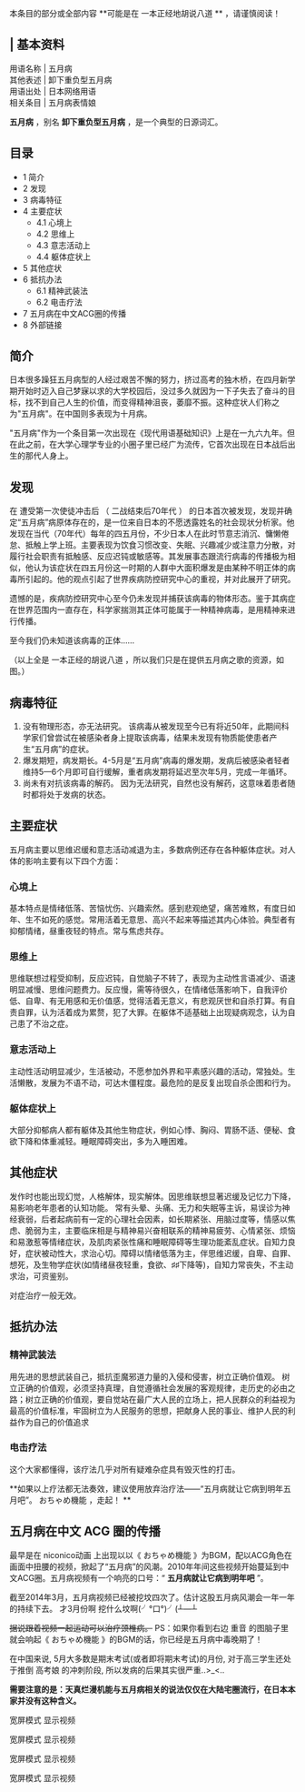 本条目的部分或全部内容 **可能是在 一本正经地胡说八道  ** ，请谨慎阅读！

|  **基本资料**  
---  
用语名称  |  五月病   
其他表述  |  卸下重负型五月病   
用语出处  |  日本网络用语   
相关条目  |  五月病表情娘   
  
**五月病** ，别名 **卸下重负型五月病** ，是一个典型的日源词汇。

##  目录

  * 1  简介 
  * 2  发现 
  * 3  病毒特征 
  * 4  主要症状 
    * 4.1  心境上 
    * 4.2  思维上 
    * 4.3  意志活动上 
    * 4.4  躯体症状上 
  * 5  其他症状 
  * 6  抵抗办法 
    * 6.1  精神武装法 
    * 6.2  电击疗法 
  * 7  五月病在中文ACG圈的传播 
  * 8  外部链接 

##  简介

日本很多躁狂五月病型的人经过艰苦不懈的努力，挤过高考的独木桥，在四月新学期开始时迈入自己梦寐以求的大学校园后，没过多久就因为一下子失去了奋斗的目标，找不到自己人生的价值，而变得精神沮丧，萎靡不振。这种症状人们称之为"五月病"。在中国则多表现为十月病。

"五月病"作为一个条目第一次出现在《现代用语基础知识》上是在一九六九年。但在此之前，在大学心理学专业的小圈子里已经广为流传，它首次出现在日本战后出生的那代人身上。

##  发现

在  遭受第一次使徒冲击后  （  二战结束后70年代  ）
的日本首次被发现，发现并确定“五月病”病原体存在的，是一位来自日本的不愿透露姓名的社会现状分析家。他发现在当代（70年代）每年的四五月份，不少日本人在此时节意志消沉、慵懒倦怠、抵触上学上班。主要表现为饮食习惯改变、失眠、兴趣减少或注意力分散，对履行社会职责有抵触感、反应迟钝或敏感等。其发展事态跟流行病毒的传播极为相似，他认为该症状在四五月份这一时期的人群中大面积爆发是由某种不明正体的病毒所引起的。他的观点引起了世界疾病防控研究中心的重视，并对此展开了研究。

遗憾的是，疾病防控研究中心至今仍未发现并捕获该病毒的物体形态。鉴于其病症在世界范围内一直存在，科学家揣测其正体可能属于一种精神病毒，是用精神来进行传播。

至今我们仍未知道该病毒的正体……

（以上全是  一本正经的胡说八道  ，所以我们只是在提供五月病之歌的资源，如图。）

##  病毒特征

  1. 没有物理形态，亦无法研究。 该病毒从被发现至今已有将近50年，此期间科学家们曾尝试在被感染者身上提取该病毒，结果未发现有物质能使患者产生“五月病”的症状。 
  2. 爆发期短，病发期长。4-5月是“五月病”病毒的爆发期，发病后被感染者轻者维持5—6个月即可自行缓解，重者病发期将延迟至次年5月，完成一年循环。 
  3. 尚未有对抗该病毒的解药。 因为无法研究，自然也没有解药，这意味着患者随时都将处于发病的状态。 

##  主要症状

五月病主要以思维迟缓和意志活动减退为主，多数病例还存在各种躯体症状。对人体的影响主要有以下四个方面：

###  心境上

基本特点是情绪低落、苦恼忧伤、兴趣索然。感到悲观绝望，痛苦难熬，有度日如年、生不如死的感觉。常用活着无意思、高兴不起来等描述其内心体验。典型者有抑郁情绪，昼重夜轻的特点。常与焦虑共存。

###  思维上

思维联想过程受抑制，反应迟钝，自觉脑子不转了，表现为主动性言语减少、语速明显减慢、思维问题费力。反应慢，需等待很久，在情绪低落影响下，自我评价低、自卑、有无用感和无价值感，觉得活着无意义，有悲观厌世和自杀打算。有自责自罪，认为活着成为累赘，犯了大罪。在躯体不适基础上出现疑病观念，认为自己患了不治之症。

###  意志活动上

主动性活动明显减少，生活被动，不愿参加外界和平素感兴趣的活动，常独处。生活懒散，发展为不语不动，可达木僵程度。最危险的是反复出现自杀企图和行为。

###  躯体症状上

大部分抑郁病人都有躯体及其他生物症状，例如心悸、胸闷、胃肠不适、便秘、食欲下降和体重减轻。睡眠障碍突出，多为入睡困难。

##  其他症状

发作时也能出现幻觉，人格解体，现实解体。因思维联想显著迟缓及记忆力下降，易影响老年患者的认知功能。
常有头晕、头痛、无力和失眠等主诉，易误诊为神经衰弱，后者起病前有一定的心理社会因素，如长期紧张、用脑过度等，情感以焦虑、脆弱为主，主要临床相是与精神易兴奋相联系的精神易疲劳、心情紧张、烦恼和易激惹等情绪症状，及肌肉紧张性痛和睡眠障碍等生理功能紊乱症状。自知力良好，症状被动性大，求治心切。障碍以情绪低落为主，伴思维迟缓，自卑、自罪、想死，及生物学症状(如情绪昼夜轻重，食欲、♯♯下降等)，自知力常丧失，不主动求治，可资鉴别。

对症治疗一般无效。

##  抵抗办法

###  精神武装法

用先进的思想武装自己，抵抗歪魔邪道力量的入侵和侵害，树立正确价值观。
树立正确的价值观，必须坚持真理，自觉遵循社会发展的客观规律，走历史的必由之路；树立正确的价值观，要自觉站在最广大人民的立场上，把人民群众的利益视为最高的价值标准，牢固树立为人民服务的思想，把献身人民的事业、维护人民的利益作为自己的价值追求

###  电击疗法

这个大家都懂得，该疗法几乎对所有疑难杂症具有毁灭性的打击。

**如果以上疗法都无法奏效，建议使用放弃治疗法——“五月病就让它病到明年五月吧”。 おちゃめ機能  ，走起！  **

##  五月病在中文  ACG  圈的传播

最早是在  niconico动画  上出现以以《  おちゃめ機能
》为BGM，配以ACG角色在画面中扭腰的视频，掀起了“五月病”的风潮。2010年年间这些视频开始蔓延到中文ACG圈。五月病视频有一个响亮的口号：“
**五月病就让它病到明年吧** ”。

截至2014年3月，五月病视频已经被挖坟四次了。估计这股五月病风潮会一年一年的持续下去。  才3月份啊 挖什么坟啊(╯°口°)╯(┴—┴

~~据说跟着视频一起运动可以治疗颈椎病。~~ PS：如果你看到右边  重音  的图脑子里就会响起《  おちゃめ機能
》的BGM的话，你已经是五月病中毒晚期了！

在中国来说, 5月大多数是期末考试(或者即将期末考试)的月份, 对于高三学生还处于推倒  高考娘  的冲刺阶段, 所以发病的后果其实很严重..>_<..

**需要注意的是：天真烂漫机能与五月病相关的说法仅仅在大陆宅圈流行，在日本本家并没有这种含义。**

宽屏模式  显示视频

宽屏模式  显示视频

宽屏模式  显示视频

宽屏模式  显示视频

  